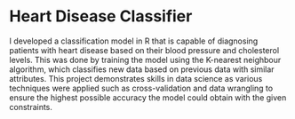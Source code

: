 # Heart Disease Classifier

I developed a classification model in R that is capable of diagnosing patients with heart disease based on their blood pressure and cholesterol levels. This was done by training the model using the K-nearest neighbour algorithm, which classifies new data based on previous data with similar attributes. This project demonstrates skills in data science as various techniques were applied such as cross-validation and data wrangling to ensure the highest possible accuracy the model could obtain with the given constraints. 
